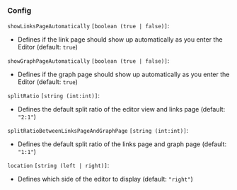 ### Config

`showLinksPageAutomatically` `[boolean (true | false)]`:

- Defines if the link page should show up automatically as you enter the Editor (default: `true`)

`showGraphPageAutomatically` `[boolean (true | false)]`:

- Defines if the graph page should show up automatically as you enter the Editor (default: `true`)

`splitRatio` `[string (int:int)]`:

- Defines the default split ratio of the editor view and links page (default: `"2:1"`)

`splitRatioBetweenLinksPageAndGraphPage` `[string (int:int)]`:

- Defines the default split ratio of the links page and graph page (default: `"1:1"`)

`location` `[string (left | right)]`:

- Defines which side of the editor to display (default: `"right"`)
